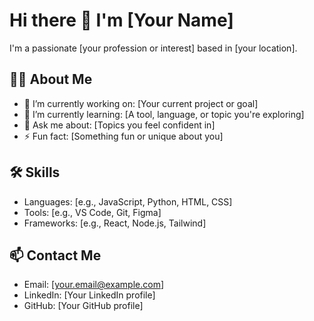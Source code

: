 # Hi there 👋 I'm [Your Name]

I'm a passionate [your profession or interest] based in [your location].

## 👨‍💻 About Me

- 🔭 I’m currently working on: [Your current project or goal]
- 🌱 I’m currently learning: [A tool, language, or topic you're exploring]
- 💬 Ask me about: [Topics you feel confident in]
- ⚡ Fun fact: [Something fun or unique about you]

## 🛠 Skills

- Languages: [e.g., JavaScript, Python, HTML, CSS]
- Tools: [e.g., VS Code, Git, Figma]
- Frameworks: [e.g., React, Node.js, Tailwind]

## 📫 Contact Me

- Email: [your.email@example.com]
- LinkedIn: [Your LinkedIn profile]
- GitHub: [Your GitHub profile]

